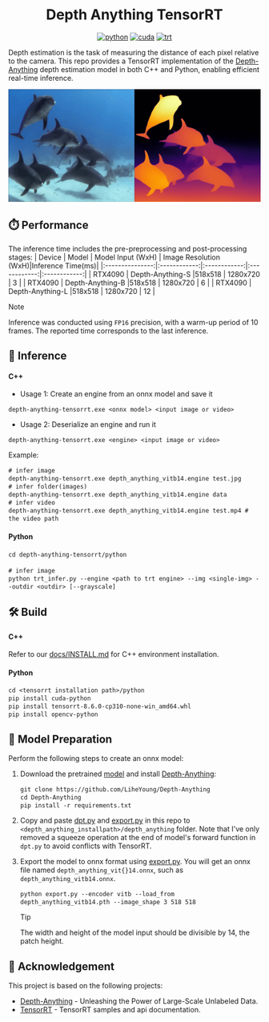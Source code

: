 <div align="center">

Depth Anything TensorRT
===========================

[![python](https://img.shields.io/badge/python-3.10.12-green)](https://www.python.org/downloads/release/python-31012/)
[![cuda](https://img.shields.io/badge/cuda-11.6-green)](https://developer.nvidia.com/cuda-downloads)
[![trt](https://img.shields.io/badge/TRT-8.6-green)](https://developer.nvidia.com/tensorrt)

<div align="left">

Depth estimation is the task of measuring the distance of each pixel relative to the camera. This repo provides a TensorRT implementation of the [Depth-Anything](https://github.com/LiheYoung/Depth-Anything) depth estimation model in both C++ and Python, enabling efficient real-time inference.

<p align="center">
  <img src="assets/davis_dolphins_result.gif" height="225px" width="720px" />
</p>

## ⏱️ Performance

The inference time includes the pre-preprocessing and post-processing stages:
| Device          | Model | Model Input (WxH) |  Image Resolution (WxH)|Inference Time(ms)|
|:---------------:|:------------:|:------------:|:------------:|:------------:|
| RTX4090        | Depth-Anything-S  |518x518  |  1280x720    | 3     |
| RTX4090        | Depth-Anything-B  |518x518  |  1280x720    | 6     |
| RTX4090        | Depth-Anything-L  |518x518  |  1280x720    | 12    |


> [!NOTE]  
> Inference was conducted using `FP16` precision, with a warm-up period of 10 frames. The reported time corresponds to the last inference.

## 🚀 Inference

#### C++

- Usage 1: Create an engine from an onnx model and save it
``` shell
depth-anything-tensorrt.exe <onnx model> <input image or video>
```
- Usage 2: Deserialize an engine and run it
``` shell
depth-anything-tensorrt.exe <engine> <input image or video>
```

Example:
``` shell
# infer image
depth-anything-tensorrt.exe depth_anything_vitb14.engine test.jpg
# infer folder(images)
depth-anything-tensorrt.exe depth_anything_vitb14.engine data
# infer video
depth-anything-tensorrt.exe depth_anything_vitb14.engine test.mp4 # the video path
```

#### Python

```
cd depth-anything-tensorrt/python

# infer image
python trt_infer.py --engine <path to trt engine> --img <single-img> --outdir <outdir> [--grayscale]
```

## 🛠️ Build

#### C++

Refer to our [docs/INSTALL.md](https://github.com/spacewalk01/depth-anything-tensorrt/blob/main/docs/INSTALL.md) for C++ environment installation.

#### Python

``` shell
cd <tensorrt installation path>/python
pip install cuda-python
pip install tensorrt-8.6.0-cp310-none-win_amd64.whl
pip install opencv-python
``` 

## 🤖 Model Preparation

Perform the following steps to create an onnx model:

1. Download the pretrained [model](https://huggingface.co/spaces/LiheYoung/Depth-Anything/tree/main/checkpoints) and install [Depth-Anything](https://github.com/LiheYoung/Depth-Anything):
   ``` shell
   git clone https://github.com/LiheYoung/Depth-Anything
   cd Depth-Anything
   pip install -r requirements.txt
   ```

2. Copy and paste [dpt.py](https://github.com/spacewalk01/depth-anything-tensorrt/blob/main/dpt.py) and [export.py](https://github.com/spacewalk01/depth-anything-tensorrt/blob/main/export.py) in this repo to `<depth_anything_installpath>/depth_anything` folder. Note that I've only removed a squeeze operation at the end of model's forward function in `dpt.py` to avoid conflicts with TensorRT.
3. Export the model to onnx format using [export.py](https://github.com/spacewalk01/depth-anything-tensorrt/blob/main/export.py). You will get an onnx file named `depth_anything_vit{}14.onnx`, such as `depth_anything_vitb14.onnx`.
    
    ``` shell
    python export.py --encoder vitb --load_from depth_anything_vitb14.pth --image_shape 3 518 518
    ```

    > [!TIP]
    > The width and height of the model input should be divisible by 14, the patch height.

## 👏 Acknowledgement

This project is based on the following projects:
- [Depth-Anything](https://github.com/LiheYoung/Depth-Anything) - Unleashing the Power of Large-Scale Unlabeled Data.
- [TensorRT](https://github.com/NVIDIA/TensorRT/tree/release/8.6/samples) - TensorRT samples and api documentation.

